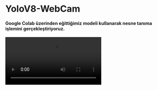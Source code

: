 # YoloV8-WebCam
#### Google Colab üzerinden eğittiğimiz modeli kullanarak nesne tanıma işlemini gerçekleştiriyoruz.

![alt text](https://github.com/Suleymanyldrm/YoloV8-WebCam/blob/master/Images/kayit.mp4)
